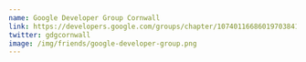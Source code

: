 ```yaml
---
name: Google Developer Group Cornwall
link: https://developers.google.com/groups/chapter/107401166860197038411/
twitter: gdgcornwall
image: /img/friends/google-developer-group.png
---
```

